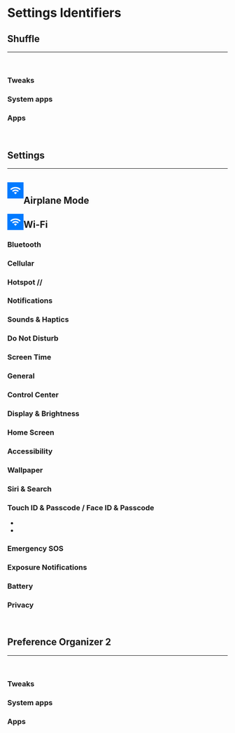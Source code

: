 # Settings Identifiers

## Shuffle  
---  
<br/>

### Tweaks

### System apps

### Apps

<br/>

## Settings  
---  
<br/>

<img align="left" src="https://github.com/flowerible/guides/blob/main/Theming/Other/Assets/Wifi.png" width="37" height="37"/>

## Airplane Mode

<img align="left" src="https://github.com/flowerible/guides/blob/main/Theming/Other/Assets/Wifi.png" width="37" height="37"/>

## Wi-Fi

### Bluetooth

### Cellular

### Hotspot //


### Notifications

### Sounds & Haptics

### Do Not Disturb

### Screen Time


### General

### Control Center

### Display & Brightness

### Home Screen

### Accessibility

### Wallpaper

### Siri & Search

### Touch ID & Passcode / Face ID & Passcode
-
-

### Emergency SOS

### Exposure Notifications

### Battery

### Privacy

<br/>

## Preference Organizer 2
---  
<br/>

### Tweaks

### System apps

### Apps